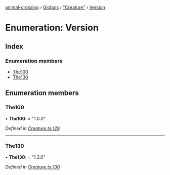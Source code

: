 [animal-crossing](../README.md) › [Globals](../globals.md) › ["Creature"](../modules/_creature_.md) › [Version](_creature_.version.md)

# Enumeration: Version

## Index

### Enumeration members

* [The100](_creature_.version.md#the100)
* [The130](_creature_.version.md#the130)

## Enumeration members

###  The100

• **The100**: = "1.0.0"

*Defined in [Creature.ts:129](https://github.com/Norviah/animal-crossing/blob/68cfe98/module/types/Creature.ts#L129)*

___

###  The130

• **The130**: = "1.3.0"

*Defined in [Creature.ts:130](https://github.com/Norviah/animal-crossing/blob/68cfe98/module/types/Creature.ts#L130)*

